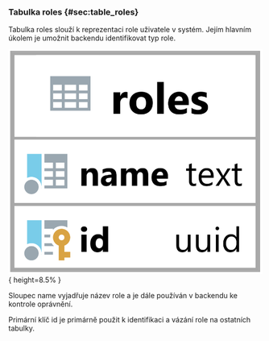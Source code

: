 
### Tabulka roles {#sec:table_roles}

Tabulka roles slouží k reprezentaci role uživatele v systém.
Jejím hlavním úkolem je umožnit backendu identifikovat typ role.

![Tabulka roles](../../../../pictures/databaze/tables/roles.png){ height=8.5% }

Sloupec name vyjadřuje název role a je dále používán v backendu ke kontrole oprávnění.

Primární klíč id je primárně použit k identifikaci a vázání role na ostatních tabulky.
